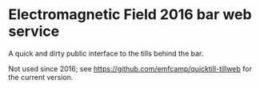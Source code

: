 Electromagnetic Field 2016 bar web service
==========================================

A quick and dirty public interface to the tills behind the bar.

Not used since 2016; see https://github.com/emfcamp/quicktill-tillweb for the current version.

